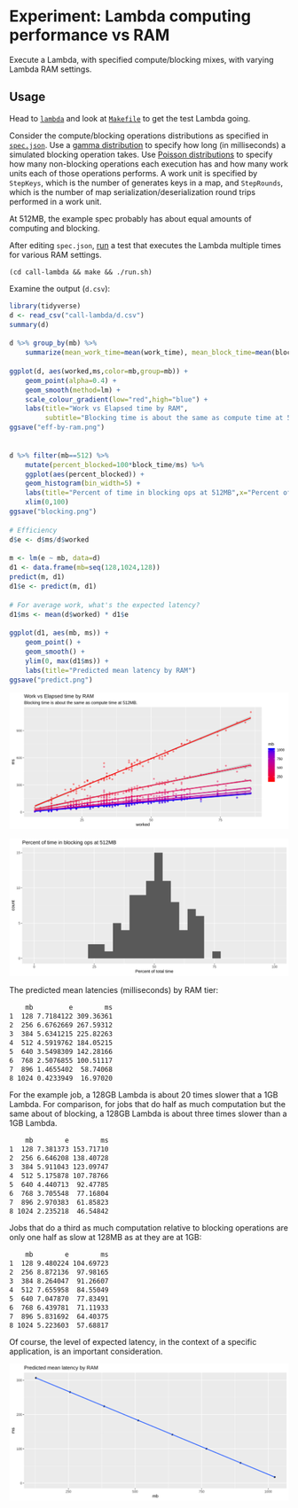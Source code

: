 # Experiment: Lambda computing performance vs RAM

Execute a Lambda, with specified compute/blocking mixes, with varying
Lambda RAM settings.

## Usage

Head to [`lambda`](lambda) and look at [`Makefile`](lambda/Makefile)
to get the test Lambda going.

Consider the compute/blocking operations distributions as specified in
[`spec.json`](spec.json).  Use a [gamma
distribution](https://en.wikipedia.org/wiki/Gamma_distribution) to
specify how long (in milliseconds) a simulated blocking operation
takes.  Use [Poisson
distributions](https://en.wikipedia.org/wiki/Poisson_distribution) to
specify how many non-blocking operations each execution has and how
many work units each of those operations performs.  A work unit is
specified by `StepKeys`, which is the number of generates keys in a
map, and `StepRounds`, which is the number of map
serialization/deserialization round trips performed in a work unit.

At 512MB, the example spec probably has about equal amounts of
computing and blocking.

After editing `spec.json`, [run](run.sh) a test that executes the
Lambda multiple times for various RAM settings.


```Shell
(cd call-lambda && make && ./run.sh)
```

Examine the output (`d.csv`):

```R
library(tidyverse)
d <- read_csv("call-lambda/d.csv")
summary(d)

d %>% group_by(mb) %>% 
	summarize(mean_work_time=mean(work_time), mean_block_time=mean(block_time))

ggplot(d, aes(worked,ms,color=mb,group=mb)) + 
	geom_point(alpha=0.4) + 
	geom_smooth(method=lm) + 
	scale_colour_gradient(low="red",high="blue") +
	labs(title="Work vs Elapsed time by RAM",
	     subtitle="Blocking time is about the same as compute time at 512MB.")
ggsave("eff-by-ram.png")


d %>% filter(mb==512) %>% 
	mutate(percent_blocked=100*block_time/ms) %>% 
	ggplot(aes(percent_blocked)) + 
	geom_histogram(bin_width=5) + 
	labs(title="Percent of time in blocking ops at 512MB",x="Percent of total time") + 
	xlim(0,100)
ggsave("blocking.png")

# Efficiency
d$e <- d$ms/d$worked

m <- lm(e ~ mb, data=d)
d1 <- data.frame(mb=seq(128,1024,128))
predict(m, d1)
d1$e <- predict(m, d1)

# For average work, what's the expected latency?
d1$ms <- mean(d$worked) * d1$e

ggplot(d1, aes(mb, ms)) + 
	geom_point() + 
	geom_smooth() + 
	ylim(0, max(d1$ms)) + 
	labs(title="Predicted mean latency by RAM")
ggsave("predict.png")
```

![graph](eff-by-ram.png)

![blocking](blocking.png)

The predicted mean latencies (milliseconds) by RAM tier:

```
    mb         e        ms
1  128 7.7184122 309.36361
2  256 6.6762669 267.59312
3  384 5.6341215 225.82263
4  512 4.5919762 184.05215
5  640 3.5498309 142.28166
6  768 2.5076855 100.51117
7  896 1.4655402  58.74068
8 1024 0.4233949  16.97020
```

For the example job, a 128GB Lambda is about 20 times slower that a
1GB Lambda.  For comparison, for jobs that do half as much computation
but the same about of blocking, a 128GB Lambda is about three times
slower than a 1GB Lambda.

```
    mb        e        ms
1  128 7.381373 153.71710
2  256 6.646208 138.40728
3  384 5.911043 123.09747
4  512 5.175878 107.78766
5  640 4.440713  92.47785
6  768 3.705548  77.16804
7  896 2.970383  61.85823
8 1024 2.235218  46.54842
```

Jobs that do a third as much computation relative to blocking
operations are only one half as slow at 128MB as at they are at 1GB:

```
    mb        e        ms
1  128 9.480224 104.69723
2  256 8.872136  97.98165
3  384 8.264047  91.26607
4  512 7.655958  84.55049
5  640 7.047870  77.83491
6  768 6.439781  71.11933
7  896 5.831692  64.40375
8 1024 5.223603  57.68817
```

Of course, the level of expected latency, in the context of a specific
application, is an important consideration.

![predict](predict.png)
